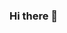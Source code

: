 ### Hi there 👋

<!--
**jsoyun/jsoyun** is a ✨ _special_ ✨ repository because its `README.md` (this file) appears on your GitHub profile.

Here are some ideas to get you started:

